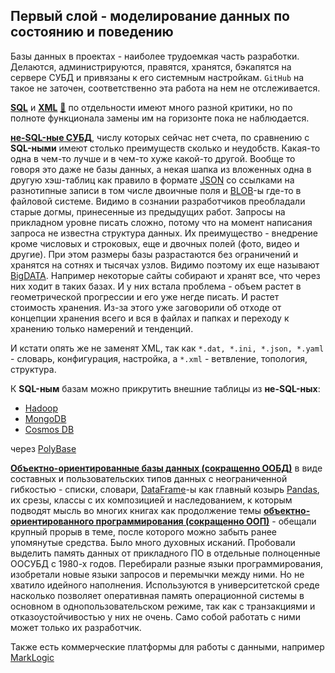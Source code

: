 ## Первый слой - моделирование данных по состоянию и поведению

Базы данных в проектах - наиболее трудоемкая часть разработки. Делаются, администрируются, правятся, хранятся, бэкапятся на сервере СУБД и привязаны к его системным настройкам. `GitHub` на такое не заточен, соответственно эта работа на нем не отслеживается.

**[SQL](https://en.wikipedia.org/wiki/SQL)** и **[XML](https://en.wikipedia.org/wiki/XML)** [💬](http://www.chernyshov.com/SPPO_6/theory/wt_xml.htm "Описание") по отдельности имеют много разной критики, но по полноте функционала замены им на горизонте пока не наблюдается.

[**не-SQL-ные СУБД**](https://en.wikipedia.org/wiki/NoSQL "Есть мнение в разных источниках, что они быстрее SQL-ных баз"), числу которых сейчас нет счета, по сравнению с **SQL-ными** имеют столько преимуществ сколько и неудобств. Какая-то одна в чем-то лучше и в чем-то хуже какой-то другой. Вообще то говоря это даже не базы данных, а некая шапка из вложенных одна в другую хэш-таблиц как правило в формате [JSON](https://en.wikipedia.org/wiki/JSON) со ссылками на разнотипные записи в том числе двоичные поля и [BLOB](https://en.wikipedia.org/wiki/Binary_large_object)-ы где-то в файловой системе. Видимо в сознании разработчиков преобладали старые догмы, принесенные из предыдущих работ. Запросы на прикладном уровне писать сложно, потому что на момент написания запроса не известна структура данных. Их преимущество - внедрение кроме числовых и строковых, еще и двочных полей (фото, видео и другие). При этом размеры базы разрастаются без ограничений и хранятся на сотнях и тысячах узлов. Видимо поэтому их еще называют [BigDATA](https://en.wikipedia.org/wiki/Big_data). Например некоторые сайты собирают и хранят все, что через них ходит в таких базах. И у них встала проблема - объем растет в геометрической прогрессии и его уже негде писать. И растет стоимость хранения. Из-за этого уже заговорили об отходе от концепции хранения всего и вся в файлах и папках и переходу к хранению только намерений и тенденций.

И кстати опять же не заменят XML, так как `*.dat, *.ini, *.json, *.yaml` - словарь, конфигурация, настройка, а `*.xml` - ветвление, топология, структура.

К **SQL-ным** базам можно прикрутить внешние таблицы из **не-SQL-ных**:
 - [Hadoop](https://learn.microsoft.com/en-us/sql/relational-databases/polybase/polybase-configure-hadoop?view=sql-server-ver15&viewFallbackFrom=sql-server-ver16)
 - [MongoDB](https://learn.microsoft.com/en-us/sql/relational-databases/polybase/polybase-configure-mongodb?view=sql-server-ver16)
 - [Cosmos DB](https://en.wikipedia.org/wiki/Cosmos_DB)
 
  через [PolyBase](https://learn.microsoft.com/en-us/sql/relational-databases/polybase/polybase-guide?view=sql-server-ver16)

[**Объектно-ориентированные базы данных (сокращенно ООБД)**](https://en.wikipedia.org/wiki/Object_database) в виде составных и пользовательских типов данных с неограниченной гибкостью - списки, словари, [DataFrame](https://pandas.pydata.org/docs/reference/api/pandas.DataFrame.html)-ы как главный козырь [Pandas](https://en.wikipedia.org/wiki/Pandas_(software)), их срезы, классы с их композицией и наследованием, к которым подводят мысль во многих книгах как продолжение темы [**объектно-ориентированного программирования (сокращенно ООП)**](https://en.wikipedia.org/wiki/Object-oriented_programming) - обещали крупный прорыв в теме, после которого можно забыть ранее упомянутые средства. Было много духовных исканий. Пробовали выделить память данных от прикладного ПО в отдельные полноценные ООСУБД с 1980-х годов. Перебирали разные языки программирования, изобретали новые языки запросов и перемычки между ними. Но не хватило идейного наполнения. Используются в университетской среде насколько позволяет оперативная память операционной системы в основном в однопользовательском режиме, так как с транзакциями и отказоустойчивостью у них не очень. Само собой работать с ними может только их разработчик.

Также есть коммерческие платформы для работы с данными, например [MarkLogic](https://www.marklogic.com/)
